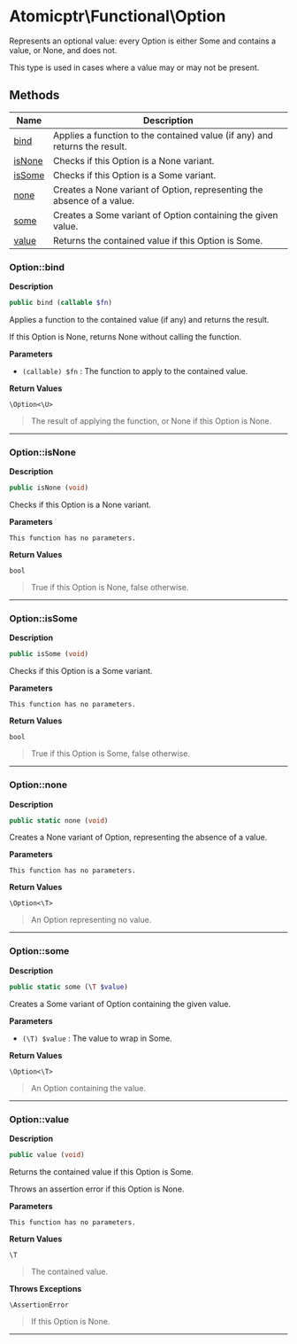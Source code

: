 # Atomicptr\Functional\Option  

Represents an optional value: every Option is either Some and contains a value, or None, and does not.

This type is used in cases where a value may or may not be present.  





## Methods

| Name | Description |
|------|-------------|
|[bind](#optionbind)|Applies a function to the contained value (if any) and returns the result.|
|[isNone](#optionisnone)|Checks if this Option is a None variant.|
|[isSome](#optionissome)|Checks if this Option is a Some variant.|
|[none](#optionnone)|Creates a None variant of Option, representing the absence of a value.|
|[some](#optionsome)|Creates a Some variant of Option containing the given value.|
|[value](#optionvalue)|Returns the contained value if this Option is Some.|




### Option::bind  

**Description**

```php
public bind (callable $fn)
```

Applies a function to the contained value (if any) and returns the result. 

If this Option is None, returns None without calling the function. 

**Parameters**

* `(callable) $fn`
: The function to apply to the contained value.  

**Return Values**

`\Option<\U>`

> The result of applying the function, or None if this Option is None.


<hr />


### Option::isNone  

**Description**

```php
public isNone (void)
```

Checks if this Option is a None variant. 

 

**Parameters**

`This function has no parameters.`

**Return Values**

`bool`

> True if this Option is None, false otherwise.


<hr />


### Option::isSome  

**Description**

```php
public isSome (void)
```

Checks if this Option is a Some variant. 

 

**Parameters**

`This function has no parameters.`

**Return Values**

`bool`

> True if this Option is Some, false otherwise.


<hr />


### Option::none  

**Description**

```php
public static none (void)
```

Creates a None variant of Option, representing the absence of a value. 

 

**Parameters**

`This function has no parameters.`

**Return Values**

`\Option<\T>`

> An Option representing no value.


<hr />


### Option::some  

**Description**

```php
public static some (\T $value)
```

Creates a Some variant of Option containing the given value. 

 

**Parameters**

* `(\T) $value`
: The value to wrap in Some.  

**Return Values**

`\Option<\T>`

> An Option containing the value.


<hr />


### Option::value  

**Description**

```php
public value (void)
```

Returns the contained value if this Option is Some. 

Throws an assertion error if this Option is None. 

**Parameters**

`This function has no parameters.`

**Return Values**

`\T`

> The contained value.


**Throws Exceptions**


`\AssertionError`
> If this Option is None.

<hr />

